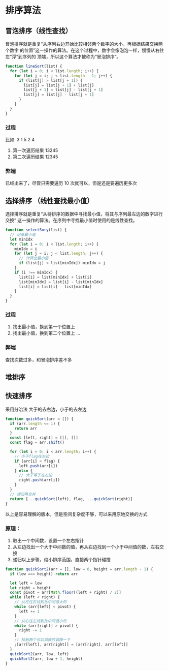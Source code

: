 # 排序算法

## 冒泡排序（线性查找）

冒泡排序就是重复“从序列右边开始比较相邻两个数字的大小，再根据结果交换两个数字
的位置”这一操作的算法。在这个过程中，数字会像泡泡一样，慢慢从右往左“浮”到序列的
顶端，所以这个算法才被称为“冒泡排序”。

```js
function lineSort(list) {
  for (let i = 0; i < list.length; i++) {
    for (let j = i; j < list.length - 1; j++) {
      if (list[j] > list[j + 1]) {
        list[j] = list[j + 1] + list[j]
        list[j + 1] = list[j] - list[j + 1]
        list[j] = list[j] - list[j + 1]
      }
    }
  }
}
```

### 过程

比如: 3 1 5 2 4

1.  第一次遍历结果 13245
2.  第二次遍历结果 12345

### 弊端

已经出来了，尽管只需要遍历 10 次就可以，但是还是要遍历更多次

## 选择排序 （线性查找最小值）

选择排序就是重复“从待排序的数据中寻找最小值，将其与序列最左边的数字进行交换”
这一操作的算法。在序列中寻找最小值时使用的是线性查找。

```js
function selectSory(list) {
  // 记录最小值
  let minIdx
  for (let i = 0; i < list.length; i++) {
    minIdx = i
    for (let j = i; j < list.length; j++) {
      // 计算出最小值
      if (list[j] < list[minIdx]) minIdx = j
    }
    if (i !== minIdx) {
      list[i] = list[minIdx] + list[i]
      list[minIdx] = list[i] - list[minIdx]
      list[i] = list[i] - list[minIdx]
    }
  }
}
```

### 过程

1. 找出最小值，换到第一个位置上
2. 找出最小值，换到第二个位置上
   ...

### 弊端

查找次数过多，和冒泡排序差不多

## 堆排序

## 快速排序

采用分治法 大于的去右边，小于的去左边

```js
function quickSort(arr = []) {
  if (arr.length <= 1) {
    return arr
  }
  const [left, right] = [[], []]
  const flag = arr.shift()

  for (let i = 0; i < arr.length; i++) {
    // 小于flag在左边
    if (arr[i] < flag) {
      left.push(arr[i])
    } else {
      // 大于等于在右边
      right.push(arr[i])
    }
  }
  // 递归再合并
  return [...quickSort(left), flag, ...quickSort(right)]
}
```

以上是容易理解的版本，但是空间复杂度不够，可以采用原地交换的方式

### 原理：

1. 取出一个中间数，设置一个左右指针
2. 从左边找出一个大于中间数的值，再从右边找到一个小于中间值的数，左右交换
3. 递归以上步骤，缩小排序范围，直接两个指针碰撞

```js
function quickSort2(arr = [], low = 0, height = arr.length - 1) {
  if (low === height) return arr

  let left = low
  let right = height
  const pivot = arr[Math.floor((left + right) / 2)]
  while (left < right) {
    // 从左往右找到比中间值大的
    while (arr[left] < pivot) {
      left += 1
    }
    // 从右往左找到比中间值小的
    while (arr[right] > pivot) {
      right -= 1
    }
    // 找到两个可以调换的调换一下
    ;[arr[left], arr[right]] = [arr[right], arr[left]]
  }
  quickSort2(arr, low, left)
  quickSort2(arr, low + 1, height)
}
```

